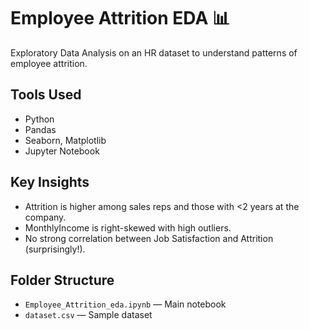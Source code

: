 # Employee Attrition EDA 📊

Exploratory Data Analysis on an HR dataset to understand patterns of employee attrition.

## Tools Used
- Python
- Pandas
- Seaborn, Matplotlib
- Jupyter Notebook

## Key Insights
- Attrition is higher among sales reps and those with <2 years at the company.
- MonthlyIncome is right-skewed with high outliers.
- No strong correlation between Job Satisfaction and Attrition (surprisingly!).

## Folder Structure
- `Employee_Attrition_eda.ipynb` — Main notebook
- `dataset.csv` — Sample dataset

